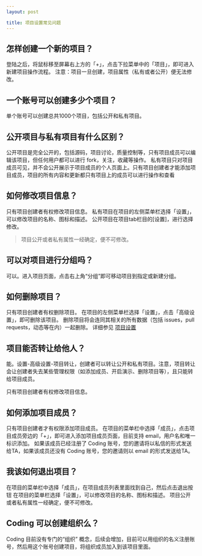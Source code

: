 ```yaml
---
layout: post

title: 项目设置常见问题
---
```


## 怎样创建一个新的项目？

登陆之后，将鼠标移至屏幕右上方的「+」，点击下拉菜单中的「项目」，即可进入新建项目操作流程。
注意：项目一旦创建，项目属性（私有或者公开）便无法修改。

## 一个账号可以创建多少个项目？
单个账号可以创建总共1000个项目，包括公开和私有项目。

## 公开项目与私有项目有什么区别？
公开项目是完全公开的，包括源码，项目讨论，质量控制等，只有项目成员可以编辑该项目，但任何用户都可以进行 fork，关注，收藏等操作。
私有项目只对项目成员可见，并不会公开展示于项目成员的个人页面上。只有项目创建者才能添加项目成员，项目的所有内容和更新都只有项目上的成员可以进行操作和查看

## 如何修改项目信息？

只有项目创建者有权修改项目信息。
私有项目在项目的左侧菜单栏选择「设置」，可以修改项目的名称、图标和描述。
公开项目在项目tab栏目的[设置]，进行选择修改。

> 项目公开或者私有属性一经确定，便不可修改。

## 可以对项目进行分组吗？

可以。进入项目页面，点击右上角“分组”即可移动项目到指定或新建分组。

## 如何删除项目？

只有项目创建者有权删除项目。
在项目的左侧菜单栏选择「设置」，点击「高级设置」，即可删除该项目。
删除项目将会连同其相关的所有数据（包括 issues，pull requests，动态等在内）一起删除。
详细参见 [项目设置](help/doc/project/getting-started.html)

## 项目能否转让给他人？

能。设置-高级设置-项目转让，创建者可以转让公开和私有项目。注意，项目转让会让创建者失去某些管理权限（如添加成员、开启演示、删除项目等），且只能转给项目成员。

只有项目创建者有权修改项目信息。

## 如何添加项目成员？

只有项目创建者才有权限添加项目成员。
在项目的菜单栏中选择「成员」，点击项目成员旁边的「+」，即可进入添加项目成员页面，目前支持 email，用户名和唯一标识添加。
如果该成员已经注册了 Coding 账号，您的邀请将以私信的形式发送给TA，如果该成员还没有 Coding 账号，您的邀请则以 email 的形式发送给TA。

## 我该如何退出项目？

在项目的菜单栏中选择「成员」，在项目成员列表里面找到自己，然后点击退出按钮
在项目的菜单栏选择「设置」，可以修改项目的名称、图标和描述。
项目公开或者私有属性一经确定，便不可修改。

## Coding 可以创建组织么？

Coding 目前没有专门的“组织” 概念，后续会增加，目前可以用组织的名义注册账号，然后用这个账号创建项目，将组织成员加入到该项目里面。